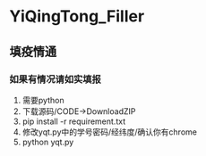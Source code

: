 # YiQingTong_Filler
## 填疫情通
### 如果有情况请如实填报

1.  需要python
2.  下载源码/CODE->DownloadZIP
3.  pip install -r requirement.txt
4.  修改yqt.py中的学号密码/经纬度/确认你有chrome
5.  python yqt.py
